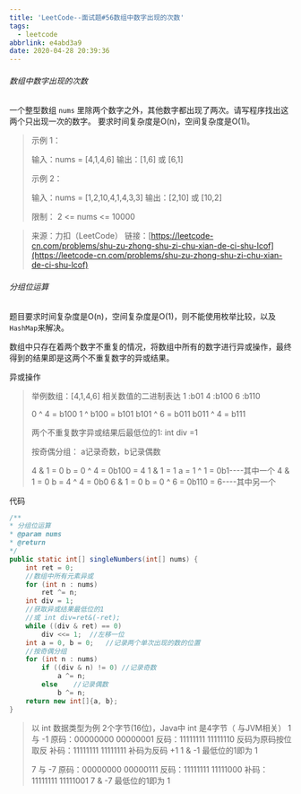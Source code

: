 ```yaml
---
title: 'LeetCode--面试题#56数组中数字出现的次数'
tags:
  - leetcode
abbrlink: e4abd3a9
date: 2020-04-28 20:39:36
---
```



###### 数组中数字出现的次数

一个整型数组 `nums` 里除两个数字之外，其他数字都出现了两次。请写程序找出这两个只出现一次的数字。
要求时间复杂度是O(n)，空间复杂度是O(1)。

> 示例 1：
>
> 输入：nums = [4,1,4,6]
> 输出：[1,6] 或 [6,1]
>
> 示例 2：
>
> 输入：nums = [1,2,10,4,1,4,3,3]
> 输出：[2,10] 或 [10,2]
>
> 限制：	2 <= nums <= 10000

> 来源：力扣（LeetCode）
> 链接：[https://leetcode-cn.com/problems/shu-zu-zhong-shu-zi-chu-xian-de-ci-shu-lcof](https://leetcode-cn.com/problems/shu-zu-zhong-shu-zi-chu-xian-de-ci-shu-lcof)

<!--more-->

###### 分组位运算

题目要求时间复杂度是O(n)，空间复杂度是O(1)，则不能使用枚举比较，以及`HashMap`来解决。

数组中只存在着两个数字不重复的情况，将数组中所有的数字进行异或操作，最终得到的结果即是这两个不重复数字的异或结果。

异或操作

> 举例数组：[4,1,4,6]
> 相关数值的二进制表达	1 :b01	4 :b100	 6 :b110
>
> 0 ^ 4 = b100
> 1 ^ b100 = b101
> b101 ^ 6 = b011
> b011 ^ 4 = b111
>
> 两个不重复数字异或结果后最低位的1: int div =1
>
> 按奇偶分组： a记录奇数，b记录偶数
>
> 4 & 1 = 0  b = 0 ^ 4 = 0b100 = 4
> 1 & 1 = 1  a = 1 ^ 1 = 0b1----其中一个
> 4 & 1 = 0  b = 4 ^ 4 = 0b0
> 6 & 1 = 0  b = 0 ^ 6 = 0b110 = 6----其中另一个

代码

```java
/**
* 分组位运算
* @param nums
* @return
*/
public static int[] singleNumbers(int[] nums) {
    int ret = 0;
    //数组中所有元素异或
    for (int n : nums)
        ret ^= n;
    int div = 1;
    //获取异或结果最低位的1
    //或 int div=ret&(-ret);
    while ((div & ret) == 0)    
        div <<= 1;	//左移一位
    int a = 0, b = 0;   //记录两个单次出现的数的位置
    //按奇偶分组
    for (int n : nums)
        if ((div & n) != 0) //记录奇数
            a ^= n;
    	else    //记录偶数
        	b ^= n;
    return new int[]{a, b};
}
```

> 以 int 数据类型为例 2个字节(16位)，Java中 int 是4字节（ 与JVM相关）
> 1 与 -1
> 原码：00000000 00000001
> 反码：11111111 11111110	反码为原码按位取反
> 补码：11111111 11111111	补码为反码 +1
> 1 & -1 最低位的1即为 1
>
> 7 与 -7
> 原码：00000000 00000111
> 反码：11111111 11111000
> 补码：11111111 11111001
> 7 & -7 最低位的1即为 1